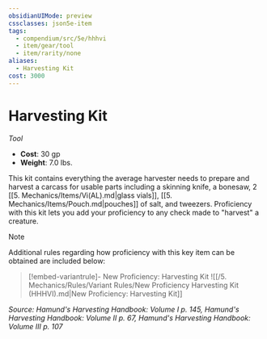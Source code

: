 ```yaml
---
obsidianUIMode: preview
cssclasses: json5e-item
tags:
  - compendium/src/5e/hhhvi
  - item/gear/tool
  - item/rarity/none
aliases:
  - Harvesting Kit
cost: 3000
---
```

# Harvesting Kit
*Tool*  

- **Cost**: 30 gp
- **Weight**: 7.0 lbs.

This kit contains everything the average harvester needs to prepare and harvest a carcass for usable parts including a skinning knife, a bonesaw, 2 [[5. Mechanics/Items/Vi(AL).md\|glass vials]], [[5. Mechanics/Items/Pouch.md\|pouches]] of salt, and tweezers. Proficiency with this kit lets you add your proficiency to any check made to "harvest" a creature.

> [!note]
> Additional rules regarding how proficiency with this key item can be obtained are included below:

> [!embed-variantrule]- New Proficiency: Harvesting Kit
> ![[/5. Mechanics/Rules/Variant Rules/New Proficiency Harvesting Kit (HHHVI).md\|New Proficiency: Harvesting Kit]]

*Source: Hamund's Harvesting Handbook: Volume I p. 145, Hamund's Harvesting Handbook: Volume II p. 67, Hamund's Harvesting Handbook: Volume III p. 107*
